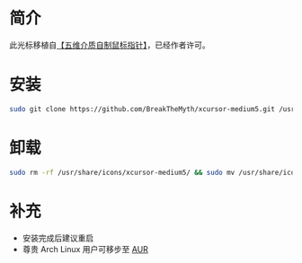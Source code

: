 # 简介

此光标移植自[【五维介质自制鼠标指针】](https://www.bilibili.com/video/BV1q3411Z72c/?share_source=copy_web&vd_source=07889427324b59af06fa17a79c7a5378)，已经作者许可。

# 安装

```sh
sudo git clone https://github.com/BreakTheMyth/xcursor-medium5.git /usr/share/icons/xcursor-medium5/ && sudo cp /usr/share/icons/default/index.theme /usr/share/icons/default/index.theme.bak && sudo sed -i 's/^Inherits=.*/Inherits=xcursor-medium5/' /usr/share/icons/default/index.theme && echo "finish"
```

# 卸载

```sh
sudo rm -rf /usr/share/icons/xcursor-medium5/ && sudo mv /usr/share/icons/default/index.theme.bak /usr/share/icons/default/index.theme && echo "finish"
```

# 补充

- 安装完成后建议重启
- 尊贵 Arch Linux 用户可移步至 [AUR](https://aur.archlinux.org/packages/xcursor-medium5)
